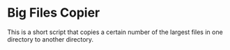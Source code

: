 # Big Files Copier

This is a short script that copies a certain number of the largest files in one directory to another directory.
